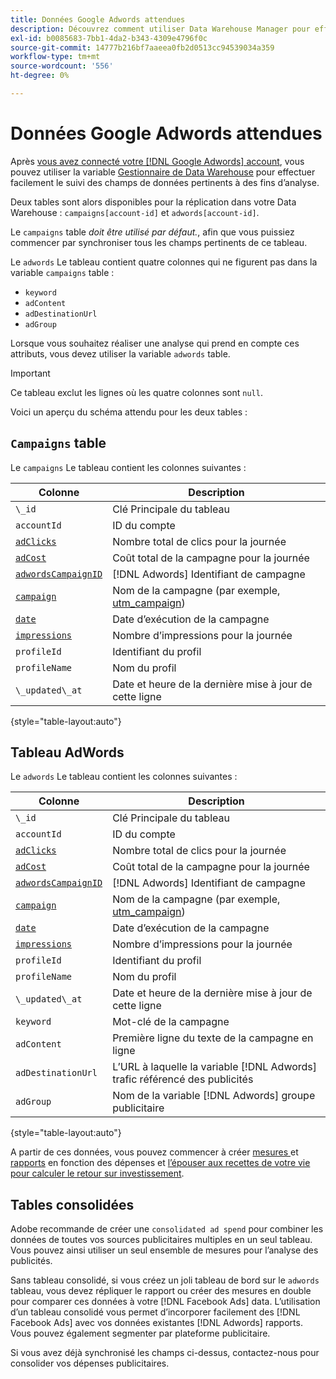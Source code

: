 ```yaml
---
title: Données Google Adwords attendues
description: Découvrez comment utiliser Data Warehouse Manager pour effectuer facilement le suivi des champs de données pertinents à des fins d’analyse.
exl-id: b0085683-7bb1-4da2-b343-4309e4796f0c
source-git-commit: 14777b216bf7aaeea0fb2d0513cc94539034a359
workflow-type: tm+mt
source-wordcount: '556'
ht-degree: 0%

---
```


# Données Google Adwords attendues

Après [vous avez connecté votre [!DNL Google Adwords] account](../integrations/google-adwords.md), vous pouvez utiliser la variable [Gestionnaire de Data Warehouse](../../data-warehouse-mgr/tour-dwm.md) pour effectuer facilement le suivi des champs de données pertinents à des fins d’analyse.

Deux tables sont alors disponibles pour la réplication dans votre Data Warehouse : `campaigns[account-id]` et `adwords[account-id]`.

Le `campaigns` table *doit être utilisé par défaut.*, afin que vous puissiez commencer par synchroniser tous les champs pertinents de ce tableau.

Le `adwords` Le tableau contient quatre colonnes qui ne figurent pas dans la variable `campaigns` table :

* `keyword`
* `adContent`
* `adDestinationUrl`
* `adGroup`

Lorsque vous souhaitez réaliser une analyse qui prend en compte ces attributs, vous devez utiliser la variable `adwords` table.

>[!IMPORTANT]
>
>Ce tableau exclut les lignes où les quatre colonnes sont `null`.

Voici un aperçu du schéma attendu pour les deux tables :

## `Campaigns` table

Le `campaigns` Le tableau contient les colonnes suivantes :

| **Colonne** | **Description** |
|-----|-----|
| `\_id` | Clé Principale du tableau |
| `accountId` | ID du compte |
| [`adClicks`](https://ga-dev-tools.google/dimensions-metrics-explorer/#view=detail&amp;group=adwords&amp;jump=ga_adclicks) | Nombre total de clics pour la journée |
| [`adCost`](https://ga-dev-tools.google/dimensions-metrics-explorer/#view=detail&amp;group=adwords&amp;jump=ga_adcost) | Coût total de la campagne pour la journée |
| [`adwordsCampaignID`](https://ga-dev-tools.google/dimensions-metrics-explorer/#view=detail&amp;group=adwords&amp;jump=ga_adwordscampaignid) | [!DNL Adwords] Identifiant de campagne |
| [`campaign`](https://ga-dev-tools.google/dimensions-metrics-explorer/#view=detail&amp;group=traffic_sources&amp;jump=ga_campaign) | Nom de la campagne (par exemple, [utm\_campaign](https://support.google.com/analytics/answer/1033867?hl=en)) |
| [`date`](https://ga-dev-tools.google/dimensions-metrics-explorer/#view=detail&amp;group=time&amp;jump=ga_date) | Date d’exécution de la campagne |
| [`impressions`](https://ga-dev-tools.google/dimensions-metrics-explorer/#view=detail&amp;group=adwords&amp;jump=ga_impressions) | Nombre d’impressions pour la journée |
| `profileId` | Identifiant du profil |
| `profileName` | Nom du profil |
| `\_updated\_at` | Date et heure de la dernière mise à jour de cette ligne |

{style="table-layout:auto"}

## Tableau AdWords

Le `adwords` Le tableau contient les colonnes suivantes :

| **Colonne** | **Description** |
|-----|-----|
| `\_id` | Clé Principale du tableau |
| `accountId` | ID du compte |
| [`adClicks`](https://ga-dev-tools.google/dimensions-metrics-explorer/#view=detail&amp;group=adwords&amp;jump=ga_adclicks) | Nombre total de clics pour la journée |
| [`adCost`](https://ga-dev-tools.google/dimensions-metrics-explorer/#view=detail&amp;group=adwords&amp;jump=ga_adcost) | Coût total de la campagne pour la journée |
| [`adwordsCampaignID`](https://ga-dev-tools.google/dimensions-metrics-explorer/#view=detail&amp;group=adwords&amp;jump=ga_adwordscampaignid) | [!DNL Adwords] Identifiant de campagne |
| [`campaign`](https://ga-dev-tools.google/dimensions-metrics-explorer/#view=detail&amp;group=traffic_sources&amp;jump=ga_campaign) | Nom de la campagne (par exemple, [utm\_campaign](https://support.google.com/analytics/answer/1033867?hl=en)) |
| [`date`](https://ga-dev-tools.google/dimensions-metrics-explorer/#view=detail&amp;group=time&amp;jump=ga_date) | Date d’exécution de la campagne |
| [`impressions`](https://ga-dev-tools.google/dimensions-metrics-explorer/#view=detail&amp;group=adwords&amp;jump=ga_impressions) | Nombre d’impressions pour la journée |
| `profileId` | Identifiant du profil |
| `profileName` | Nom du profil |
| `\_updated\_at` | Date et heure de la dernière mise à jour de cette ligne |
| `keyword` | Mot-clé de la campagne |
| `adContent` | Première ligne du texte de la campagne en ligne |
| `adDestinationUrl` | L’URL à laquelle la variable [!DNL Adwords] trafic référencé des publicités |
| `adGroup` | Nom de la variable [!DNL Adwords] groupe publicitaire |

{style="table-layout:auto"}

A partir de ces données, vous pouvez commencer à créer [mesures ](../../../data-user/reports/ess-manage-data-metrics.md) et [rapports](../../../tutorials/using-visual-report-builder.md) en fonction des dépenses et [l’épouser aux recettes de votre vie pour calculer le retour sur investissement](../../analysis/roi-ad-camp.md).

## Tables consolidées

Adobe recommande de créer une `consolidated ad spend` pour combiner les données de toutes vos sources publicitaires multiples en un seul tableau. Vous pouvez ainsi utiliser un seul ensemble de mesures pour l’analyse des publicités.

Sans tableau consolidé, si vous créez un joli tableau de bord sur le `adwords` tableau, vous devez répliquer le rapport ou créer des mesures en double pour comparer ces données à votre [!DNL Facebook Ads] data. L’utilisation d’un tableau consolidé vous permet d’incorporer facilement des [!DNL Facebook Ads] avec vos données existantes [!DNL Adwords] rapports. Vous pouvez également segmenter par plateforme publicitaire.

Si vous avez déjà synchronisé les champs ci-dessus, contactez-nous pour consolider vos dépenses publicitaires.
